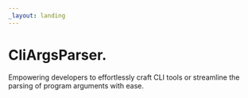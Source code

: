 ```yaml
---
_layout: landing
---
```


# CliArgsParser.
Empowering developers to effortlessly craft CLI tools or streamline the parsing of program arguments with ease.
